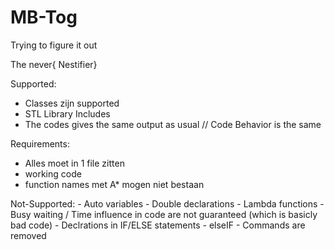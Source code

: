 # MB-Tog

Trying to figure it out

The never{
Nestifier}

Supported:
- Classes zijn supported
- STL Library Includes
- The codes gives the same output as usual // Code Behavior is the same

Requirements:
- Alles moet in 1 file zitten
- working code
- function names met A* mogen niet bestaan

Not-Supported:
    - Auto variables 
    - Double declarations
    - Lambda functions
    - Busy waiting / Time influence in code are not guaranteed (which is basicly bad code)
    - Declrations in IF/ELSE statements
    - elseIF
    - Commands are removed
